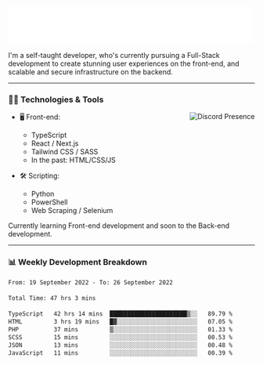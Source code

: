 <img src="assets/wave.svg" alt=":wave:" />

I'm a self-taught developer, who's currently pursuing a Full-Stack development to create stunning user experiences on the front-end, and scalable and secure infrastructure on the backend.

---

### 🧑‍💻 Technologies & Tools

<a href="https://discord.com/users/414304208649453568" target="_blank" rel="nofollow">
   <img src="https://lanyard-profile-readme.vercel.app/api/414304208649453568?idleMessage=Probably%20doing%20something%20else..." alt="Discord Presence" align="right">
</a>

- 🖥️ Front-end:

  - TypeScript
  - React / Next.js
  - Tailwind CSS / SASS
  - In the past: HTML/CSS/JS

- 🛠 Scripting:

  - Python
  - PowerShell
  - Web Scraping / Selenium

Currently learning Front-end development and soon to the Back-end development.

---

### 📊 Weekly Development Breakdown

<!-- ![ccrsxx's GitHub Stats](https://github-readme-stats.vercel.app/api?username=ccrsxx&count_private=true&theme=tokyonight) -->
<!-- ![ccrsxx's Top Langs](https://github-readme-stats.vercel.app/api/top-langs/?username=ccrsxx&hide=lua,java,html&theme=tokyonight) -->

<!--START_SECTION:waka-->

```text
From: 19 September 2022 - To: 26 September 2022

Total Time: 47 hrs 3 mins

TypeScript   42 hrs 14 mins  ██████████████████████▒░░   89.79 %
HTML         3 hrs 19 mins   █▓░░░░░░░░░░░░░░░░░░░░░░░   07.05 %
PHP          37 mins         ▒░░░░░░░░░░░░░░░░░░░░░░░░   01.33 %
SCSS         15 mins         ░░░░░░░░░░░░░░░░░░░░░░░░░   00.53 %
JSON         13 mins         ░░░░░░░░░░░░░░░░░░░░░░░░░   00.48 %
JavaScript   11 mins         ░░░░░░░░░░░░░░░░░░░░░░░░░   00.39 %
```

<!--END_SECTION:waka-->
